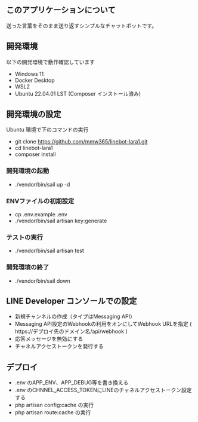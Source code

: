 ## このアプリケーションについて

送った言葉をそのまま送り返すシンプルなチャットボットです。

## 開発環境

以下の開発環境で動作確認しています
- Windows 11
- Docker Desktop
- WSL2
- Ubuntu 22.04.01 LST (Composer インストール済み)

## 開発環境の設定

Ubuntu 環境で下のコマンドの実行
- git clone https://github.com/mmw365/linebot-lara1.git
- cd linebot-lara1
- composer install

### 開発環境の起動

- ./vendor/bin/sail up -d

### ENVファイルの初期設定

- cp .env.example .env
- ./vendor/bin/sail artisan key:generate

### テストの実行

- ./vendor/bin/sail artisan test

### 開発環境の終了

- ./vendor/bin/sail down

## LINE Developer コンソールでの設定

- 新規チャンネルの作成（タイプはMessaging API）
- Messaging API設定のWebhookの利用をオンにしてWebhook URLを指定
 ( https://デプロイ先のドメイン名/api/webhook )
- 応答メッセージを無効にする
- チャネルアクセストークンを発行する

## デプロイ

- .env のAPP_ENV、APP_DEBUG等を書き換える
- .env のCHNNEL_ACCESS_TOKENにLINEのチャネルアクセストークン設定する
- php artisan config:cache の実行
- php artisan route:cache の実行

